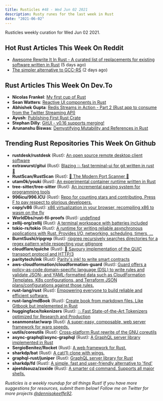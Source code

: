 ```yaml
---
title: Rusticles #48 - Wed Jun 02 2021
description: Rusty runes for the last week in Rust
date: "2021-06-02"
---
```


Rusticles weekly curation for Wed Jun 02 2021.

## Hot Rust Articles This Week On Reddit

- [Awesome Rewrite It In Rust - A curated list of replacements for existing software written in Rust](https://www.reddit.com/r/rust/comments/nm96n1/awesome_rewrite_it_in_rust_a_curated_list_of/) (5 days ago)
- [The simpler alternative to GCC-RS](https://www.reddit.com/r/rust/comments/noby1t/the_simpler_alternative_to_gccrs/) (2 days ago)

## Rust Articles This Week On Dev.To

- **Nicolas Frankel**: [My first cup of Rust](https://dev.to/nfrankel/my-first-cup-of-rust-7ha)
- **Sean Watters**: [Reactive UI components in Rust](https://dev.to/seanwatters/reactive-ui-components-in-rust-290b)
- **Abhishek Gupta**: [Redis Streams in Action - Part 2 (Rust app to consume from the Twitter Streaming API)](https://dev.to/azure/redis-streams-in-action-part-2-rust-app-to-consume-from-the-twitter-streaming-api-1ji4)
- **Ayush**: [Publishing First Rust Crate](https://dev.to/ayush1325/publishing-first-rust-crate-4al2)
- **Stephan Dilly**: [GitUI - v0.16 supports merging!](https://dev.to/extrawurst/gitui-v0-16-supports-merging-711)
- **Arunanshu Biswas**: [Demystifying Mutability and References in Rust](https://dev.to/arunanshub/demystifying-mutability-and-references-in-rust-caf)

## Trending Rust Repositories This Week On Github

- **rustdesk/rustdesk** (Rust): [An open source remote desktop client software](https://github.com/rustdesk/rustdesk)
- **extrawurst/gitui** (Rust): [Blazing 💥 fast terminal-ui for git written in rust 🦀](https://github.com/extrawurst/gitui)
- **RustScan/RustScan** (Rust): [🤖 The Modern Port Scanner 🤖](https://github.com/RustScan/RustScan)
- **utam0k/youki** (Rust): [An experimental container runtime written in Rust](https://github.com/utam0k/youki)
- **tree-sitter/tree-sitter** (Rust): [An incremental parsing system for programming tools](https://github.com/tree-sitter/tree-sitter)
- **996icu/996.ICU** (Rust): [Repo for counting stars and contributing. Press F to pay respect to glorious developers.](https://github.com/996icu/996.ICU)
- **copy/v86** (Rust): [x86 virtualization in your browser, recompiling x86 to wasm on the fly](https://github.com/copy/v86)
- **WorldDbs/rust-fil-proofs** (Rust): [undefined](https://github.com/WorldDbs/rust-fil-proofs)
- **zellij-org/zellij** (Rust): [A terminal workspace with batteries included](https://github.com/zellij-org/zellij)
- **tokio-rs/tokio** (Rust): [A runtime for writing reliable asynchronous applications with Rust. Provides I/O, networking, scheduling, timers, ...](https://github.com/tokio-rs/tokio)
- **BurntSushi/ripgrep** (Rust): [ripgrep recursively searches directories for a regex pattern while respecting your gitignore](https://github.com/BurntSushi/ripgrep)
- **cloudflare/quiche** (Rust): [🥧 Savoury implementation of the QUIC transport protocol and HTTP/3](https://github.com/cloudflare/quiche)
- **paritytech/ink** (Rust): [Parity's ink! to write smart contracts](https://github.com/paritytech/ink)
- **aws-cloudformation/cloudformation-guard** (Rust): [Guard offers a policy-as-code domain-specific language (DSL) to write rules and validate JSON- and YAML-formatted data such as CloudFormation Templates, K8s configurations, and Terraform JSON plans/configurations against those rules.](https://github.com/aws-cloudformation/cloudformation-guard)
- **rust-lang/rust** (Rust): [Empowering everyone to build reliable and efficient software.](https://github.com/rust-lang/rust)
- **rust-lang/mdBook** (Rust): [Create book from markdown files. Like Gitbook but implemented in Rust](https://github.com/rust-lang/mdBook)
- **huggingface/tokenizers** (Rust): [💥 Fast State-of-the-Art Tokenizers optimized for Research and Production](https://github.com/huggingface/tokenizers)
- **seanmonstar/warp** (Rust): [A super-easy, composable, web server framework for warp speeds.](https://github.com/seanmonstar/warp)
- **uutils/coreutils** (Rust): [Cross-platform Rust rewrite of the GNU coreutils](https://github.com/uutils/coreutils)
- **async-graphql/async-graphql** (Rust): [A GraphQL server library implemented in Rust](https://github.com/async-graphql/async-graphql)
- **SergioBenitez/Rocket** (Rust): [A web framework for Rust.](https://github.com/SergioBenitez/Rocket)
- **sharkdp/bat** (Rust): [A cat(1) clone with wings.](https://github.com/sharkdp/bat)
- **graphql-rust/juniper** (Rust): [GraphQL server library for Rust](https://github.com/graphql-rust/juniper)
- **sharkdp/fd** (Rust): [A simple, fast and user-friendly alternative to 'find'](https://github.com/sharkdp/fd)
- **ajeetdsouza/zoxide** (Rust): [A smarter cd command. Supports all major shells.](https://github.com/ajeetdsouza/zoxide)

_Rusticles is a weekly roundup for all things Rust! If you have more suggestions for resources, submit them below! Follow me on Twitter for more projects [@dennisokeeffe92](https://twitter.com/dennisokeeffe92)._